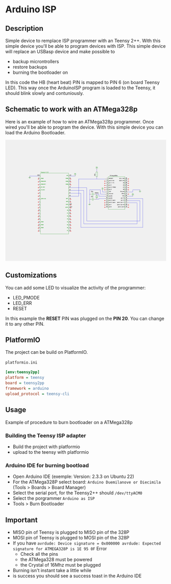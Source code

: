 # Arduino ISP

## Description

Simple device to remplace ISP programmer with an Teensy 2++. With this simple device you'll be able to program devices with ISP. This simple device will replace an USBasp device and make possible to

* backup microntrollers
* restore backups
* burning the bootloader on 

In this code the HB (heart beat) PIN is mapped to PIN 6 (on board Teensy LED). This way once the ArduinoISP program is loaded to the Teensy, it should blink slowly and contuniously.


## Schematic to work with an ATMega328p

Here is an example of how to wire an ATMega328p programmer. Once wired you'll be able to program the device. With this simple device you can load the Arduino Bootloader.

![Teensy2 Arduino ISP](https://raw.githubusercontent.com/Akrobate/ArduinoISP/master/assets/isp-electronic-schema.png)


## Customizations

You can add some LED to visualize the activity of the programmer:

* LED_PMODE
* LED_ERR
* RESET

In this example the **RESET** PIN was plugged on the **PIN 20**. You can change it to any other PIN.

## PlatformIO

The project can be build on PlatformIO.

`platformio.ini`

```ini
[env:teensy2pp]
platform = teensy
board = teensy2pp
framework = arduino
upload_protocol = teensy-cli
```

## Usage

Example of procedure to burn bootloader on a ATMega328p

### Building the Teensy ISP adapter

* Build the project with platformio
* upload to the teensy with platformio

### Arduino IDE for burning bootload

* Open Arduino IDE (exemple: Version: 2.3.3 on Ubuntu 22)
* For the ATMega328P select board: `Arduino Duemilanove or Diecimila` (Tools > Boards > Board Manager)
* Select the serial port, for the Teensy2++ should `/dev/ttyACM0`
* Select the porgrammer `Arduino as ISP`
* Tools > Burn Bootloader

## Important

* MISO pin of Teensy is plugged to MISO pin of the 328P
* MOSI pin of Teensy is plugged to MOSI pin of the 328P
* If you have `avrdude: Device signature = 0x000000 avrdude: Expected signature for ATMEGA328P is 1E 95 0F` Error
    * Check all the pins
    * the ATMega328 must be powered
    * the Crystal of 16Mhz must be plugged
* Burning isn't instant take a little while
* is success you should see a success toast in the Arduino IDE






